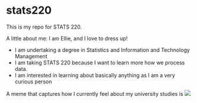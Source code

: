 # stats220

This is my repo for STATS 220. 

A little about me: I am Ellie, and I love to dress up!

- I am undertaking a degree in Statistics and Information and Technology Management
- I am taking STATS 220 because I want to learn more how we process data.
- I am interested in learning about basically anything as I am a very curious person

A meme that captures how I currently feel about my university studies is ![]([https://c.tenor.com/8druEACXtX8AAAAd/tenor.gif])
